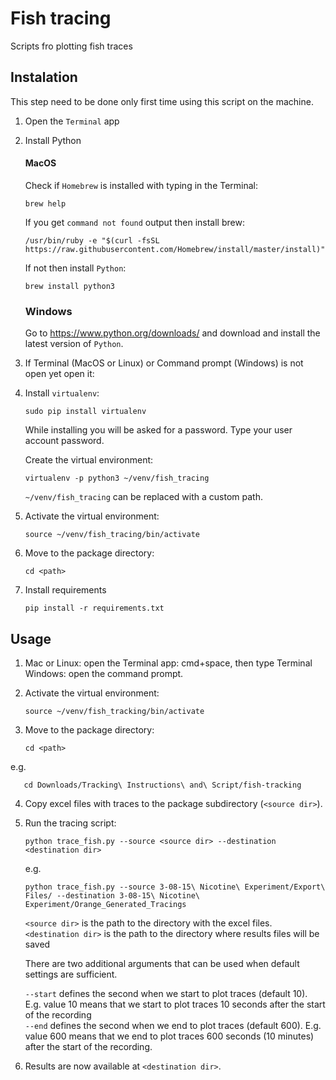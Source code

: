 # Fish tracing

Scripts fro plotting fish traces

## Instalation

This step need to be done only first time using this script on the machine.

1. Open the `Terminal` app

2. Install Python

   #### MacOS
   
   Check if `Homebrew` is installed with typing in the Terminal:
   
       brew help

   If you get `command not found` output then install brew:
   
       /usr/bin/ruby -e "$(curl -fsSL https://raw.githubusercontent.com/Homebrew/install/master/install)"
       
   If not then install `Python`:
   
       brew install python3
       
   ### Windows
   
   Go to https://www.python.org/downloads/ and download and install the latest 
   version of `Python`.
   
3. If Terminal (MacOS or Linux) or Command prompt (Windows) is not open yet
   open it:<br>
   
4. Install `virtualenv`:

       sudo pip install virtualenv
       
   While installing you will be asked for a password. Type your user account 
   password. 
   
   Create the virtual environment:
   
       virtualenv -p python3 ~/venv/fish_tracing
   
   `~/venv/fish_tracing` can be replaced with a custom path.
   
5. Activate the virtual environment:

       source ~/venv/fish_tracing/bin/activate
       
6. Move to the package directory:

       cd <path>
       
7. Install requirements

       pip install -r requirements.txt
       
## Usage

1. Mac or Linux: open the Terminal app:  cmd+space, then type Terminal<br>
   Windows: open the command prompt.

2. Activate the virtual environment:

       source ~/venv/fish_tracking/bin/activate

3. Move to the package directory:

       cd <path>

e.g.

       cd Downloads/Tracking\ Instructions\ and\ Script/fish-tracking
       
4. Copy excel files with traces to the package subdirectory (`<source dir>`).

5. Run the tracing script:

       python trace_fish.py --source <source dir> --destination <destination dir>

   e.g.

       python trace_fish.py --source 3-08-15\ Nicotine\ Experiment/Export\ Files/ --destination 3-08-15\ Nicotine\ Experiment/Orange_Generated_Tracings
       
   `<source dir>` is the path to the directory with the excel files. <br>
   `<destination dir>` is the path to the directory where results files will be saved
   
   There are two additional arguments that can be used when default settings
   are sufficient.
   
   `--start` defines the second when we start to plot traces (default 10).
   E.g. value 10 means that we start to plot traces 10 seconds after the start
   of the recording <br>
   `--end` defines the second when we end to plot traces (default 600).
   E.g. value 600 means that we end to plot traces 600 seconds (10 minutes) 
   after the start of the recording.
   
6. Results are now available at `<destination dir>`.    
